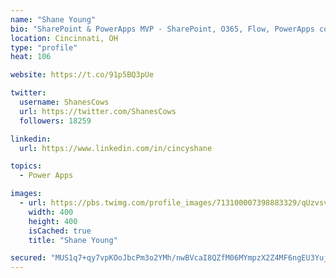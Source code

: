 ```yaml
---
name: "Shane Young"
bio: "SharePoint & PowerApps MVP - SharePoint, O365, Flow, PowerApps consulting? @PowerApps911 | Pure Snark? You found it."
location: Cincinnati, OH
type: "profile"
heat: 106

website: https://t.co/91p5BQ3pUe

twitter:
  username: ShanesCows
  url: https://twitter.com/ShanesCows
  followers: 18259

linkedin:
  url: https://www.linkedin.com/in/cincyshane

topics:
  - Power Apps

images:
  - url: https://pbs.twimg.com/profile_images/713100007398883329/qUzvsvQ3_400x400.jpg
    width: 400
    height: 400
    isCached: true
    title: "Shane Young"

secured: "MUS1q7+qy7vpKOoJbcPm3o2YMh/nwBVcaI8QZfM06MYmpzX2Z4MF6ngEU3YujrlJ33oKnzFp7Ryyfz8CIFiA7Xx6dKY6s0l2Cc7joMhC/OP9npJJliab7viLDfdTpmg7l/jUy3YWYkyPDRIqJCrIDBfvjMf2aW/GpSs5pgt23kVM+Clg3kzO/GyvIiZ28EnurlCj5RE1meirLwTBbr3mXvYKMXW4flo4AluKEHK0v9HV8dpccLrD+QdtFNvZ6Us6+tWFxSkpMCRBBKf/ZXiZkGAbD7xqSC4qisHGAuQEei9MZ3sapSLUL0DzHWy8gyq7Qw/LOtIiEaw/KRr6I8mXzog3dTiLXAuIUKYHgWXIZXDnQw8u2GRc1zgepX7JWpIHaxxVYUVIkzj4uC0eaJmsKRer3gRrZ9o/tvD1uR2UbBE=;FmXt4WRnVMQqtOT9qOiZxg=="
---
```


